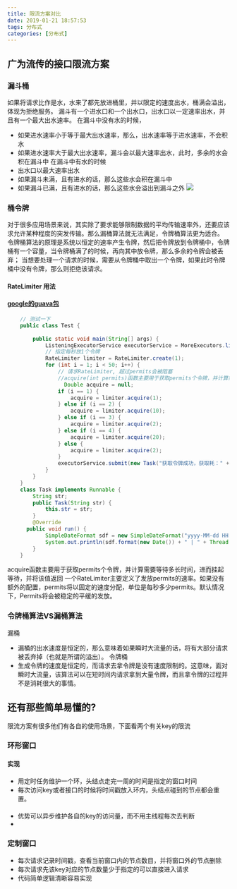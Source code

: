 ```yaml
---
title: 限流方案对比
date: 2019-01-21 18:57:53
tags: 分布式
categories: [分布式]
---
```


## 广为流传的接口限流方案
### 漏斗桶
如果将请求比作是水，水来了都先放进桶里，并以限定的速度出水，桶满会溢出，体现为拒绝服务。
漏斗有一个进水口和一个出水口，出水口以一定速率出水，并且有一个最大出水速率。
在漏斗中没有水的时候，
- 如果进水速率小于等于最大出水速率，那么，出水速率等于进水速率，不会积水
- 如果进水速率大于最大出水速率，漏斗会以最大速率出水，此时，多余的水会积在漏斗中
在漏斗中有水的时候
- 出水口以最大速率出水
- 如果漏斗未满，且有进水的话，那么这些水会积在漏斗中
- 如果漏斗已满，且有进水的话，那么这些水会溢出到漏斗之外
![](http://ww1.sinaimg.cn/large/006Cwrd9ly1fy4wszq4y5j31hc0u0thv.jpg)
### 桶令牌
对于很多应用场景来说，其实除了要求能够限制数据的平均传输速率外，还要应该求允许某种程度的突发传输。那么漏桶算法就无法满足，令牌桶算法更为适合。
令牌桶算法的原理是系统以恒定的速率产生令牌，然后把令牌放到令牌桶中，令牌桶有一个容量，当令牌桶满了的时候，再向其中放令牌，那么多余的令牌会被丢弃；
当想要处理一个请求的时候，需要从令牌桶中取出一个令牌，如果此时令牌桶中没有令牌，那么则拒绝该请求。
#### RateLimiter 用法
#### [google的guava包](https://github.com/google/guava)
```` java
    // 测试一下
    public class Test {
    
        public static void main(String[] args) {
            ListeningExecutorService executorService = MoreExecutors.listeningDecorator(Executors.newFixedThreadPool(100));
            // 指定每秒放1个令牌
            RateLimiter limiter = RateLimiter.create(1);
            for (int i = 1; i < 50; i++) {
                // 请求RateLimiter, 超过permits会被阻塞
                //acquire(int permits)函数主要用于获取permits个令牌，并计算需要等待多长时间，进而挂起等待，并将该值返回
                  Double acquire = null;
                if (i == 1) {
                    acquire = limiter.acquire(1);
                } else if (i == 2) {
                    acquire = limiter.acquire(10);
                } else if (i == 3) {
                    acquire = limiter.acquire(2);
                } else if (i == 4) {
                    acquire = limiter.acquire(20);
                } else {
                    acquire = limiter.acquire(2);
                }
                executorService.submit(new Task("获取令牌成功，获取耗：" + acquire + " 第 " + i + " 个任务执行"));
            }
        }
    }
    class Task implements Runnable {
        String str;
        public Task(String str) {
            this.str = str;
        }
        @Override
      public void run() {
            SimpleDateFormat sdf = new SimpleDateFormat("yyyy-MM-dd HH:mm:ss.SSS");
            System.out.println(sdf.format(new Date()) + " | " + Thread.currentThread().getName() + str);
        }
    }
````
acquire函数主要用于获取permits个令牌，并计算需要等待多长时间，进而挂起等待，并将该值返回
一个RateLimiter主要定义了发放permits的速率。如果没有额外的配置，permits将以固定的速度分配，单位是每秒多少permits。默认情况下，Permits将会被稳定的平缓的发放。
### 令牌桶算法VS漏桶算法
漏桶
- 漏桶的出水速度是恒定的，那么意味着如果瞬时大流量的话，将有大部分请求被丢弃掉（也就是所谓的溢出）。
令牌桶
- 生成令牌的速度是恒定的，而请求去拿令牌是没有速度限制的。这意味，面对瞬时大流量，该算法可以在短时间内请求拿到大量令牌，而且拿令牌的过程并不是消耗很大的事情。

## 还有那些简单易懂的?
限流方案有很多他们有各自的使用场景，下面看两个有关key的限流
### 环形窗口
#### 实现
- 用定时任务维护一个环，头结点走完一周的时间是指定的窗口时间
- 每次访问key或者接口的时候将时间戳放入环内，头结点碰到的节点都会重置。
####
- 优势可以异步维护各自的key的访问量，而不用主线程每次去判断
- 
### 定制窗口
- 每次请求记录时间戳，查看当前窗口内的节点数目，并将窗口外的节点删除
- 每次请求先该key对应的节点数量少于指定的可以直接进入请求
- 代码简单逻辑清晰容易实现